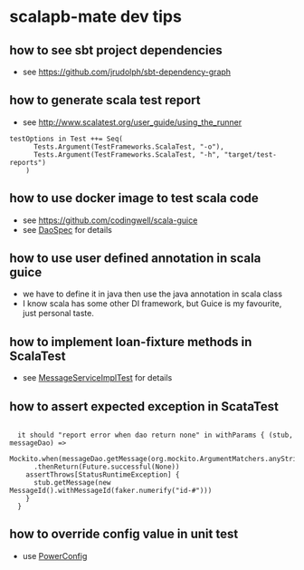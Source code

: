 # scalapb-mate dev tips

## how to see sbt project dependencies
* see https://github.com/jrudolph/sbt-dependency-graph

## how to generate scala test report 
* see http://www.scalatest.org/user_guide/using_the_runner

```
testOptions in Test ++= Seq(
      Tests.Argument(TestFrameworks.ScalaTest, "-o"),
      Tests.Argument(TestFrameworks.ScalaTest, "-h", "target/test-reports")
    )
``` 

## how to use docker image to test scala code
* see https://github.com/codingwell/scala-guice
* see [DaoSpec](https://github.com/email2liyang/scalapb-mate/blob/master/message-service/src/test/scala/io/datanerd/securemsg/DaoSpec.scala) for details


## how to use user defined annotation in scala guice
* we have to define it in java then use the java annotation in scala class
* I know scala has some other DI framework, but Guice is my favourite, just personal taste.

## how to implement loan-fixture methods in ScalaTest
* see [MessageServiceImplTest](https://github.com/email2liyang/scalapb-mate/blob/master/message-service/src/test/scala/io/datanerd/securemsg/service/MessageServiceImplTest.scala) for details

## how to assert expected exception in ScataTest
```

  it should "report error when dao return none" in withParams { (stub, messageDao) =>
    Mockito.when(messageDao.getMessage(org.mockito.ArgumentMatchers.anyString()))
      .thenReturn(Future.successful(None))
    assertThrows[StatusRuntimeException] {
      stub.getMessage(new MessageId().withMessageId(faker.numerify("id-#")))
    }
  }
```

## how to override config value in unit test
* use [PowerConfig](https://github.com/email2liyang/scalapb-mate/blob/master/message-service/src/main/scala/io/datanerd/securemsg/guice/PowerConfig.scala)


